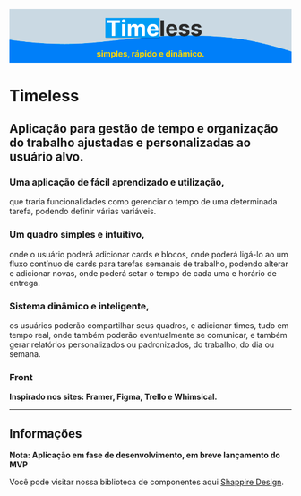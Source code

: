 ![Logo Image](./src/assets/image.png?raw=true "Logo")

# <strong>Timeless</strong>

## Aplicação para gestão de tempo e organização do trabalho ajustadas e personalizadas ao usuário alvo.

### <strong>Uma aplicação de fácil aprendizado e utilização,</strong>

que traria funcionalidades como gerenciar o tempo de uma determinada tarefa, podendo definir várias variáveis.

### <strong>Um quadro simples e intuitivo,</strong>

onde o usuário poderá adicionar cards e blocos, onde poderá ligá-lo ao um fluxo contínuo de cards para tarefas semanais de trabalho, podendo alterar e adicionar novas, onde poderá setar o tempo de cada uma e horário de entrega.

### <strong>Sistema dinâmico e inteligente,</strong>

os usuários poderão compartilhar seus quadros, e adicionar times, tudo em tempo real, onde também poderão eventualmente se comunicar, e também gerar relatórios personalizados ou padronizados, do trabalho, do dia ou semana.

### Front

<strong>Inspirado nos sites: Framer, Figma, Trello e Whimsical.</strong>

---

## Informações

**Nota: Aplicação em fase de desenvolvimento, em breve lançamento do MVP**

Você pode visitar nossa biblioteca de componentes aqui [Shappire Design](https://www.npmjs.com/package/capstone-project).

